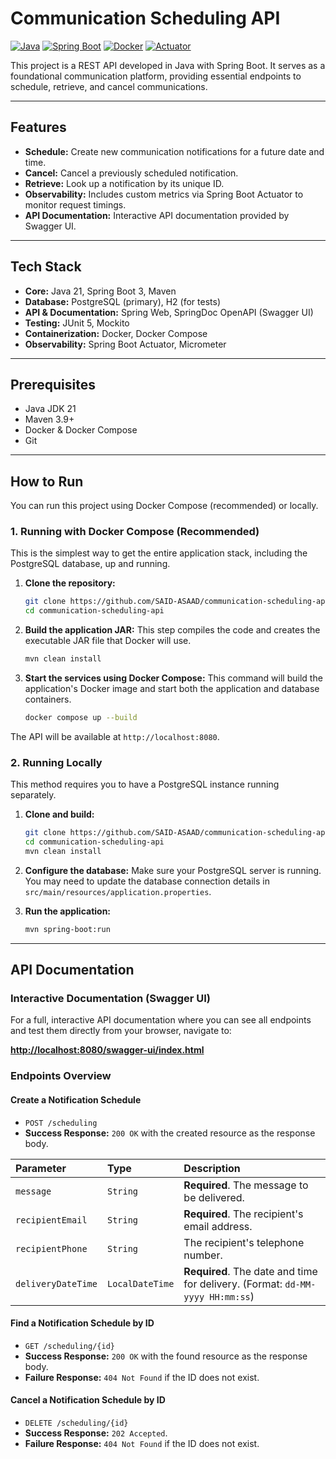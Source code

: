 # Communication Scheduling API

[![Java](https://img.shields.io/badge/Java-21-blue.svg)](https://www.java.com)
[![Spring Boot](https://img.shields.io/badge/Spring%20Boot-3-brightgreen.svg)](https://spring.io/projects/spring-boot)
[![Docker](https://img.shields.io/badge/Docker-supported-blue.svg)](https://www.docker.com)
[![Actuator](https://img.shields.io/badge/Actuator-enabled-orange.svg)](https://docs.spring.io/spring-boot/docs/current/reference/html/actuator.html)

This project is a REST API developed in Java with Spring Boot. It serves as a foundational communication platform, providing essential endpoints to schedule, retrieve, and cancel communications.

---

## Features

- **Schedule:** Create new communication notifications for a future date and time.
- **Cancel:** Cancel a previously scheduled notification.
- **Retrieve:** Look up a notification by its unique ID.
- **Observability:** Includes custom metrics via Spring Boot Actuator to monitor request timings.
- **API Documentation:** Interactive API documentation provided by Swagger UI.

---

## Tech Stack

- **Core:** Java 21, Spring Boot 3, Maven
- **Database:** PostgreSQL (primary), H2 (for tests)
- **API & Documentation:** Spring Web, SpringDoc OpenAPI (Swagger UI)
- **Testing:** JUnit 5, Mockito
- **Containerization:** Docker, Docker Compose
- **Observability:** Spring Boot Actuator, Micrometer

---

## Prerequisites

- Java JDK 21
- Maven 3.9+
- Docker & Docker Compose
- Git

---

## How to Run

You can run this project using Docker Compose (recommended) or locally.

### 1. Running with Docker Compose (Recommended)

This is the simplest way to get the entire application stack, including the PostgreSQL database, up and running.

1.  **Clone the repository:**
    ```bash
    git clone https://github.com/SAID-ASAAD/communication-scheduling-api.git
    cd communication-scheduling-api
    ```

2.  **Build the application JAR:**
    This step compiles the code and creates the executable JAR file that Docker will use.
    ```bash
    mvn clean install
    ```

3.  **Start the services using Docker Compose:**
    This command will build the application's Docker image and start both the application and database containers.
    ```bash
    docker compose up --build
    ```

The API will be available at `http://localhost:8080`.

### 2. Running Locally

This method requires you to have a PostgreSQL instance running separately.

1.  **Clone and build:**
    ```bash
    git clone https://github.com/SAID-ASAAD/communication-scheduling-api.git
    cd communication-scheduling-api
    mvn clean install
    ```

2.  **Configure the database:**
    Make sure your PostgreSQL server is running. You may need to update the database connection details in `src/main/resources/application.properties`.

3.  **Run the application:**
    ```bash
    mvn spring-boot:run
    ```

---

## API Documentation

### Interactive Documentation (Swagger UI)

For a full, interactive API documentation where you can see all endpoints and test them directly from your browser, navigate to:

**[http://localhost:8080/swagger-ui/index.html](http://localhost:8080/swagger-ui/index.html)**

### Endpoints Overview

#### Create a Notification Schedule

- `POST /scheduling`
- **Success Response:** `200 OK` with the created resource as the response body.

| Parameter          | Type            | Description                                                 |
| :----------------- | :-------------- | :---------------------------------------------------------- |
| `message`          | `String`        | **Required**. The message to be delivered.                  |
| `recipientEmail`   | `String`        | **Required**. The recipient's email address.                |
| `recipientPhone`   | `String`        | The recipient's telephone number.                           |
| `deliveryDateTime` | `LocalDateTime` | **Required**. The date and time for delivery. (Format: `dd-MM-yyyy HH:mm:ss`) |

#### Find a Notification Schedule by ID

- `GET /scheduling/{id}`
- **Success Response:** `200 OK` with the found resource as the response body.
- **Failure Response:** `404 Not Found` if the ID does not exist.

#### Cancel a Notification Schedule by ID

- `DELETE /scheduling/{id}`
- **Success Response:** `202 Accepted`.
- **Failure Response:** `404 Not Found` if the ID does not exist.
